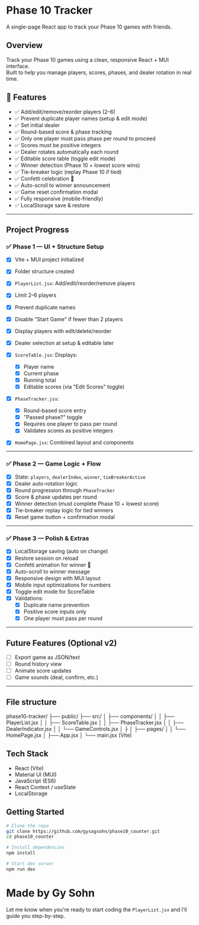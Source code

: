 # Phase 10 Tracker

A single-page React app to track your Phase 10 games with friends.

## Overview

Track your Phase 10 games using a clean, responsive React + MUI interface.  
Built to help you manage players, scores, phases, and dealer rotation in real time.

## 🧩 Features

- ✅ Add/edit/remove/reorder players (2–6)
- ✅ Prevent duplicate player names (setup & edit mode)
- ✅ Set initial dealer
- ✅ Round-based score & phase tracking
- ✅ Only one player must pass phase per round to proceed
- ✅ Scores must be positive integers
- ✅ Dealer rotates automatically each round
- ✅ Editable score table (toggle edit mode)
- ✅ Winner detection (Phase 10 + lowest score wins)
- ✅ Tie-breaker logic (replay Phase 10 if tied)
- ✅ Confetti celebration 🎉
- ✅ Auto-scroll to winner announcement
- ✅ Game reset confirmation modal
- ✅ Fully responsive (mobile-friendly)
- ✅ LocalStorage save & restore

---

## Project Progress

### ✅ Phase 1 — UI + Structure Setup

- [x] Vite + MUI project initialized
- [x] Folder structure created
- [x] `PlayerList.jsx`: Add/edit/reorder/remove players
- [x] Limit 2–6 players
- [x] Prevent duplicate names
- [x] Disable "Start Game" if fewer than 2 players
- [x] Display players with edit/delete/reorder
- [x] Dealer selection at setup & editable later

- [x] `ScoreTable.jsx`: Displays:
  - [x] Player name
  - [x] Current phase
  - [x] Running total
  - [x] Editable scores (via "Edit Scores" toggle)

- [x] `PhaseTracker.jsx`: 
  - [x] Round-based score entry
  - [x] "Passed phase?" toggle
  - [x] Requires one player to pass per round
  - [x] Validates scores as positive integers

- [x] `HomePage.jsx`: Combined layout and components

---

### ✅ Phase 2 — Game Logic + Flow

- [x] State: `players`, `dealerIndex`, `winner`, `tieBreakerActive`
- [x] Dealer auto-rotation logic
- [x] Round progression through `PhaseTracker`
- [x] Score & phase updates per round
- [x] Winner detection (must complete Phase 10 + lowest score)
- [x] Tie-breaker replay logic for tied winners
- [x] Reset game button + confirmation modal

---

### ✅ Phase 3 — Polish & Extras

- [x] LocalStorage saving (auto on change)
- [x] Restore session on reload
- [x] Confetti animation for winner 🎉
- [x] Auto-scroll to winner message
- [x] Responsive design with MUI layout
- [x] Mobile input optimizations for numbers
- [x] Toggle edit mode for ScoreTable
- [x] Validations:
  - [x] Duplicate name prevention
  - [x] Positive score inputs only
  - [x] One player must pass per round

---

## Future Features (Optional v2)

- [ ] Export game as JSON/text
- [ ] Round history view
- [ ] Animate score updates
- [ ] Game sounds (deal, confirm, etc.)

---

## File structure
phase10-tracker/
├── public/
├── src/
│   ├── components/
│   │   ├── PlayerList.jsx
│   │   ├── ScoreTable.jsx
│   │   ├── PhaseTracker.jsx
│   │   ├── DealerIndicator.jsx
│   │   └── GameControls.jsx
│   ├
│   ├── pages/
│   │   └── HomePage.jsx
│   ├── App.jsx
│   └── main.jsx (Vite)

## Tech Stack

- React (Vite)
- Material UI (MUI)
- JavaScript (ES6)
- React Context / useState
- LocalStorage

## Getting Started

```bash
# Clone the repo
git clone https://github.com/gysagsohn/phase10_counter.git
cd phase10_counter

# Install dependencies
npm install

# Start dev server
npm run dev
```


# Made by Gy Sohn
Let me know when you're ready to start coding the `PlayerList.jsx` and I'll guide you step-by-step.
